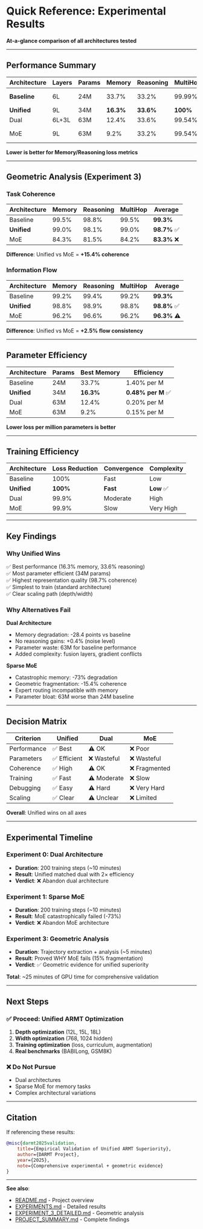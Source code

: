 # Quick Reference: Experimental Results

**At-a-glance comparison of all architectures tested**

---

## Performance Summary

| Architecture | Layers | Params | Memory | Reasoning | MultiHop | Verdict |
|--------------|--------|--------|--------|-----------|----------|---------|
| **Baseline** | 6L | 24M | 33.7% | 33.2% | 99.99% | ⚠️ Limited capacity |
| **Unified** | 9L | 34M | **16.3%** | **33.6%** | **100%** | ✅ **WINNER** |
| Dual | 6L+3L | 63M | 12.4% | 33.6% | 99.54% | ❌ Wasteful |
| MoE | 9L | 63M | 9.2% | 33.2% | 99.54% | ❌ Catastrophic |

**Lower is better for Memory/Reasoning loss metrics**

---

## Geometric Analysis (Experiment 3)

### Task Coherence
| Architecture | Memory | Reasoning | MultiHop | Average |
|--------------|--------|-----------|----------|---------|
| Baseline | 99.5% | 98.8% | 99.5% | **99.3%** |
| **Unified** | 99.0% | 98.1% | 99.0% | **98.7%** ✅ |
| MoE | 84.3% | 81.5% | 84.2% | **83.3%** ❌ |

**Difference**: Unified vs MoE = **+15.4% coherence**

### Information Flow
| Architecture | Memory | Reasoning | MultiHop | Average |
|--------------|--------|-----------|----------|---------|
| Baseline | 99.2% | 99.4% | 99.2% | **99.3%** |
| **Unified** | 98.8% | 98.9% | 98.8% | **98.8%** ✅ |
| MoE | 96.2% | 96.6% | 96.2% | **96.3%** ⚠️ |

**Difference**: Unified vs MoE = **+2.5% flow consistency**

---

## Parameter Efficiency

| Architecture | Params | Best Memory | Efficiency |
|--------------|--------|-------------|------------|
| Baseline | 24M | 33.7% | 1.40% per M |
| **Unified** | 34M | **16.3%** | **0.48% per M** ✅ |
| Dual | 63M | 12.4% | 0.20% per M |
| MoE | 63M | 9.2% | 0.15% per M |

**Lower loss per million parameters is better**

---

## Training Efficiency

| Architecture | Loss Reduction | Convergence | Complexity |
|--------------|----------------|-------------|------------|
| Baseline | 100% | Fast | Low |
| **Unified** | **100%** | **Fast** | **Low** ✅ |
| Dual | 99.9% | Moderate | High |
| MoE | 99.9% | Slow | Very High |

---

## Key Findings

### Why Unified Wins
✅ Best performance (16.3% memory, 33.6% reasoning)  
✅ Most parameter efficient (34M params)  
✅ Highest representation quality (98.7% coherence)  
✅ Simplest to train (standard architecture)  
✅ Clear scaling path (depth/width)

### Why Alternatives Fail

**Dual Architecture**
- Memory degradation: -28.4 points vs baseline
- No reasoning gains: +0.4% (noise level)
- Parameter waste: 63M for baseline performance
- Added complexity: fusion layers, gradient conflicts

**Sparse MoE**
- Catastrophic memory: -73% degradation
- Geometric fragmentation: -15.4% coherence
- Expert routing incompatible with memory
- Parameter bloat: 63M worse than 24M baseline

---

## Decision Matrix

| Criterion | Unified | Dual | MoE |
|-----------|---------|------|-----|
| Performance | ✅ Best | ⚠️ OK | ❌ Poor |
| Parameters | ✅ Efficient | ❌ Wasteful | ❌ Wasteful |
| Coherence | ✅ High | ⚠️ OK | ❌ Fragmented |
| Training | ✅ Fast | ⚠️ Moderate | ❌ Slow |
| Debugging | ✅ Easy | ⚠️ Hard | ❌ Very Hard |
| Scaling | ✅ Clear | ⚠️ Unclear | ❌ Limited |

**Overall**: Unified wins on all axes

---

## Experimental Timeline

### Experiment 0: Dual Architecture
- **Duration**: 200 training steps (~10 minutes)
- **Result**: Unified matched dual with 2× efficiency
- **Verdict**: ❌ Abandon dual architecture

### Experiment 1: Sparse MoE
- **Duration**: 200 training steps (~10 minutes)
- **Result**: MoE catastrophically failed (-73%)
- **Verdict**: ❌ Abandon MoE architecture

### Experiment 3: Geometric Analysis
- **Duration**: Trajectory extraction + analysis (~5 minutes)
- **Result**: Proved WHY MoE fails (15% fragmentation)
- **Verdict**: ✅ Geometric evidence for unified superiority

**Total**: ~25 minutes of GPU time for comprehensive validation

---

## Next Steps

### ✅ Proceed: Unified ARMT Optimization
1. **Depth optimization** (12L, 15L, 18L)
2. **Width optimization** (768, 1024 hidden)
3. **Training optimization** (loss, curriculum, augmentation)
4. **Real benchmarks** (BABILong, GSM8K)

### ❌ Do Not Pursue
- Dual architectures
- Sparse MoE for memory tasks
- Complex architectural variations

---

## Citation

If referencing these results:

```bibtex
@misc{darmt2025validation,
    title={Empirical Validation of Unified ARMT Superiority},
    author={DARMT Project},
    year={2025},
    note={Comprehensive experimental + geometric evidence}
}
```

---

**See also**:
- [README.md](../README.md) - Project overview
- [EXPERIMENTS.md](EXPERIMENTS.md) - Detailed results
- [EXPERIMENT_3_DETAILED.md](EXPERIMENT_3_DETAILED.md) - Geometric analysis
- [PROJECT_SUMMARY.md](../PROJECT_SUMMARY.md) - Complete findings
